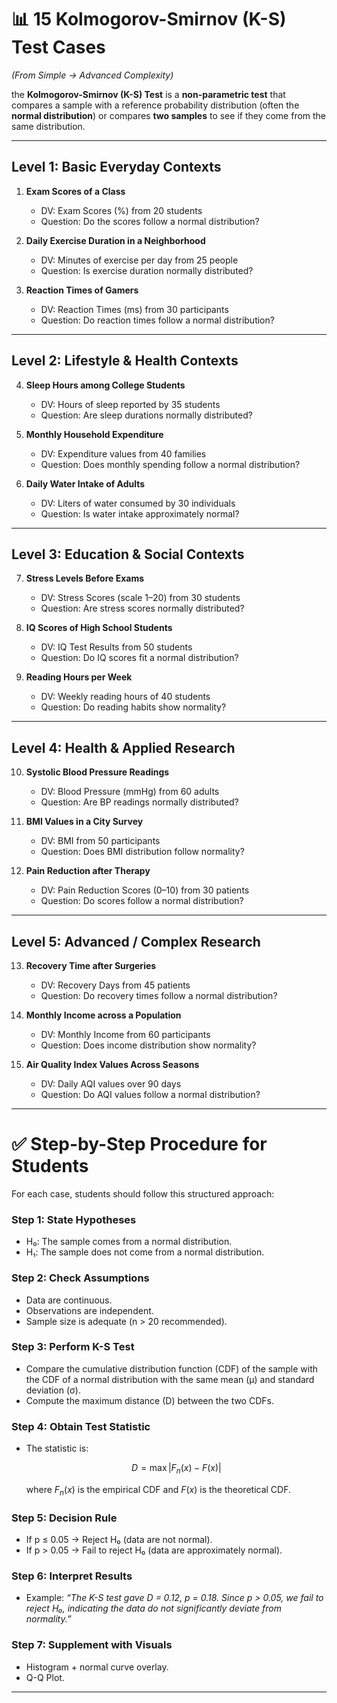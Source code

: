 # 📊 15 Kolmogorov-Smirnov (K-S) Test Cases

*(From Simple → Advanced Complexity)*

the **Kolmogorov-Smirnov (K-S) Test** is a **non-parametric test** that compares a sample with a reference probability distribution (often the **normal distribution**) or compares **two samples** to see if they come from the same distribution.

---

## **Level 1: Basic Everyday Contexts**

1. **Exam Scores of a Class**

   * DV: Exam Scores (%) from 20 students
   * Question: Do the scores follow a normal distribution?

2. **Daily Exercise Duration in a Neighborhood**

   * DV: Minutes of exercise per day from 25 people
   * Question: Is exercise duration normally distributed?

3. **Reaction Times of Gamers**

   * DV: Reaction Times (ms) from 30 participants
   * Question: Do reaction times follow a normal distribution?

---

## **Level 2: Lifestyle & Health Contexts**

4. **Sleep Hours among College Students**

   * DV: Hours of sleep reported by 35 students
   * Question: Are sleep durations normally distributed?

5. **Monthly Household Expenditure**

   * DV: Expenditure values from 40 families
   * Question: Does monthly spending follow a normal distribution?

6. **Daily Water Intake of Adults**

   * DV: Liters of water consumed by 30 individuals
   * Question: Is water intake approximately normal?

---

## **Level 3: Education & Social Contexts**

7. **Stress Levels Before Exams**

   * DV: Stress Scores (scale 1–20) from 30 students
   * Question: Are stress scores normally distributed?

8. **IQ Scores of High School Students**

   * DV: IQ Test Results from 50 students
   * Question: Do IQ scores fit a normal distribution?

9. **Reading Hours per Week**

   * DV: Weekly reading hours of 40 students
   * Question: Do reading habits show normality?

---

## **Level 4: Health & Applied Research**

10. **Systolic Blood Pressure Readings**

    * DV: Blood Pressure (mmHg) from 60 adults
    * Question: Are BP readings normally distributed?

11. **BMI Values in a City Survey**

    * DV: BMI from 50 participants
    * Question: Does BMI distribution follow normality?

12. **Pain Reduction after Therapy**

    * DV: Pain Reduction Scores (0–10) from 30 patients
    * Question: Do scores follow a normal distribution?

---

## **Level 5: Advanced / Complex Research**

13. **Recovery Time after Surgeries**

    * DV: Recovery Days from 45 patients
    * Question: Do recovery times follow a normal distribution?

14. **Monthly Income across a Population**

    * DV: Monthly Income from 60 participants
    * Question: Does income distribution show normality?

15. **Air Quality Index Values Across Seasons**

    * DV: Daily AQI values over 90 days
    * Question: Do AQI values follow a normal distribution?

---

# ✅ Step-by-Step Procedure for Students

For each case, students should follow this structured approach:

### **Step 1: State Hypotheses**

* H₀: The sample comes from a normal distribution.
* H₁: The sample does not come from a normal distribution.

### **Step 2: Check Assumptions**

* Data are continuous.
* Observations are independent.
* Sample size is adequate (n > 20 recommended).

### **Step 3: Perform K-S Test**

* Compare the cumulative distribution function (CDF) of the sample with the CDF of a normal distribution with the same mean (μ) and standard deviation (σ).
* Compute the maximum distance (D) between the two CDFs.

### **Step 4: Obtain Test Statistic**

* The statistic is:

  $$
  D = \max |F_n(x) - F(x)|
  $$

  where $F_n(x)$ is the empirical CDF and $F(x)$ is the theoretical CDF.

### **Step 5: Decision Rule**

* If p ≤ 0.05 → Reject H₀ (data are not normal).
* If p > 0.05 → Fail to reject H₀ (data are approximately normal).

### **Step 6: Interpret Results**

* Example:
  *“The K-S test gave D = 0.12, p = 0.18. Since p > 0.05, we fail to reject H₀, indicating the data do not significantly deviate from normality.”*

### **Step 7: Supplement with Visuals**

* Histogram + normal curve overlay.
* Q-Q Plot.

---
